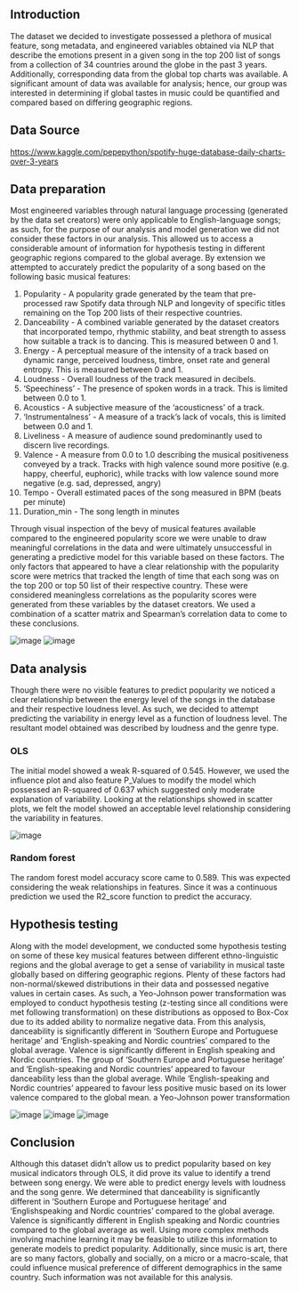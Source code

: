 ##  Introduction

The dataset we decided to investigate possessed a plethora of musical feature, song metadata, and engineered
variables obtained via NLP that describe the emotions present in a given song in the top 200 list of songs from a
collection of 34 countries around the globe in the past 3 years. Additionally, corresponding data from the global top
charts was available. A significant amount of data was available for analysis; hence, our group was interested in
determining if global tastes in music could be quantified and compared based on differing geographic regions.

##  Data Source
https://www.kaggle.com/pepepython/spotify-huge-database-daily-charts-over-3-years

##  Data preparation
Most engineered variables through natural language processing (generated by the data set creators) were only
applicable to English-language songs; as such, for the purpose of our analysis and model generation we did not consider
these factors in our analysis. This allowed us to access a considerable amount of information for hypothesis testing in
different geographic regions compared to the global average. By extension we attempted to accurately predict the
popularity of a song based on the following basic musical features:
  1. Popularity - A popularity grade generated by the team that pre-processed raw Spotify data through NLP and longevity of specific titles remaining on the Top 200 lists of their      respective countries.
2. Danceability - A combined variable generated by the dataset creators that incorporated tempo, rhythmic stability, and beat
strength to assess how suitable a track is to dancing. This is measured between 0 and 1.
3. Energy - A perceptual measure of the intensity of a track based on dynamic range, perceived loudness, timbre, onset rate
and general entropy. This is measured between 0 and 1.
4. Loudness - Overall loudness of the track measured in decibels.
5. ‘Speechiness’ - The presence of spoken words in a track. This is limited between 0.0 to 1.
6. Acoustics - A subjective measure of the ‘acousticness’ of a track.
7. ‘Instrumentalness’ - A measure of a track’s lack of vocals, this is limited between 0.0 and 1.
8. Liveliness - A measure of audience sound predominantly used to discern live recordings.
9. Valence - A measure from 0.0 to 1.0 describing the musical positiveness conveyed by a track. Tracks with high valence
sound more positive (e.g. happy, cheerful, euphoric), while tracks with low valence sound more negative (e.g. sad,
depressed, angry)
10. Tempo - Overall estimated paces of the song measured in BPM (beats per minute)
11. Duration_min - The song length in minutes

Through visual inspection of the bevy of musical features available compared to the engineered popularity score we
were unable to draw meaningful correlations in the data and were ultimately unsuccessful in generating a predictive
model for this variable based on these factors. The only factors that appeared to have a clear relationship with the
popularity score were metrics that tracked the length of time that each song was on the top 200 or top 50 list of their
respective country. These were considered meaningless correlations as the popularity scores were generated from
these variables by the dataset creators. We used a combination of a scatter matrix and Spearman’s correlation data to
come to these conclusions.

![image](https://user-images.githubusercontent.com/73985225/131623609-eed0ab3e-e080-48c4-8b12-0ef1749772cf.png)
![image](https://user-images.githubusercontent.com/73985225/131623624-394499e7-28ff-41d8-9ecb-8a78845e6fe2.png)

##  Data analysis
Though there were no visible features to predict popularity we noticed a clear relationship between the energy level of
the songs in the database and their respective loudness level. As such, we decided to attempt predicting the variability
in energy level as a function of loudness level. The resultant model obtained was described by loudness and the genre
type.

### OLS
The initial model showed a weak R-squared of 0.545. However, we used the
influence plot and also feature P_Values to modify the model which possessed
an R-squared of 0.637 which suggested only moderate explanation of
variability. Looking at the relationships showed in scatter plots, we felt the model
showed an acceptable level relationship considering the variability in features.


![image](https://user-images.githubusercontent.com/73985225/131623740-08ad5ee1-0467-4745-bb7f-edd9424f464e.png)

### Random forest
The random forest model accuracy score came to 0.589. This was expected
considering the weak relationships in features. Since it was a continuous
prediction we used the R2_score function to predict the accuracy.

## Hypothesis testing
Along with the model development, we conducted some hypothesis testing on some of these key musical features
between different ethno-linguistic regions and the global average to get a sense of variability in musical taste globally
based on differing geographic regions.
Plenty of these factors had non-normal/skewed
distributions in their data and possessed negative
values in certain cases. As such, a Yeo-Johnson
power transformation was employed to conduct
hypothesis testing (z-testing since all conditions
were met following transformation) on these
distributions as opposed to Box-Cox due to its
added ability to normalize negative data.
From this analysis, danceability is significantly
different in ‘Southern Europe and Portuguese
heritage’ and ‘English-speaking and Nordic
countries’ compared to the global average.
Valence is significantly different in English
speaking and Nordic countries. The group of
‘Southern Europe and Portuguese heritage’ and
‘English-speaking and Nordic countries’ appeared to
favour danceability less than the global average.
While ‘English-speaking and Nordic countries’
appeared to favour less positive music based on its
lower valence compared to the global mean.
a Yeo-Johnson power transformation

![image](https://user-images.githubusercontent.com/73985225/131623991-75649786-63ce-475b-a302-cd943c7140f0.png)
![image](https://user-images.githubusercontent.com/73985225/131623998-b6462a15-bd06-40d8-b15c-20fa25f2cee7.png)
![image](https://user-images.githubusercontent.com/73985225/131624007-b70be6fc-89d0-4ed1-b2e4-7e970fef8adc.png)


##  Conclusion
Although this dataset didn’t allow us to predict popularity based on key musical indicators through OLS, it did prove its
value to identify a trend between song energy. We were able to predict energy levels with loudness and the song genre.
We determined that danceability is significantly different in ‘Southern Europe and Portuguese heritage’ and ‘Englishspeaking
and Nordic countries’ compared to the global average. Valence is significantly different in English speaking
and Nordic countries compared to the global average as well. Using more complex methods involving machine learning
it may be feasible to utilize this information to generate models to predict popularity. Additionally, since music is art,
there are so many factors, globally and socially, on a micro or a macro-scale, that could influence musical preference
of different demographics in the same country. Such information was not available for this analysis.

